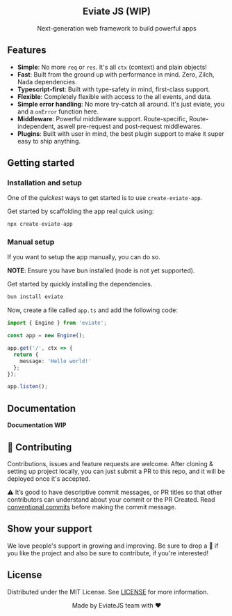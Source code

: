 <p align="center">
 <h2 align="center">Eviate JS (WIP)</h2>
 <p align="center">Next-generation web framework to build powerful apps</p>
</p>

## Features

- **Simple**: No more `req` or `res`. It's all `ctx` (context) and plain objects!
- **Fast**: Built from the ground up with performance in mind. Zero, Zilch, Nada dependencies.
- **Typescript-first**: Built with type-safety in mind, first-class support.
- **Flexible**: Completely flexible with access to the all events, and data.
- **Simple error handling**: No more try-catch all around. It's just eviate, you and a `onError` function here.
- **Middleware**: Powerful middleware support. Route-specific, Route-independent, aswell pre-request and post-request middlewares.
- **Plugins**: Built with user in mind, the best plugin support to make it super easy to ship anything.

## Getting started

### Installation and setup

One of the _quickest_ ways to get started is to use `create-eviate-app`.

Get started by scaffolding the app real quick using:

```ts
npx create-eviate-app
```

### Manual setup

If you want to setup the app manually, you can do so.

**NOTE**: Ensure you have bun installed (node is not yet supported).

Get started by quickly installing the dependencies.

```ts
bun install eviate
```

Now, create a file called `app.ts` and add the following code:

```ts
import { Engine } from 'eviate';

const app = new Engine();

app.get('/', ctx => {
  return {
    message: 'Hello world!'
  };
});

app.listen();
```

## Documentation

**Documentation WIP**

## 🤝 Contributing

Contributions, issues and feature requests are welcome. After cloning & setting up project locally, you can
just submit a PR to this repo, and it will be deployed once it's accepted.

⚠ It’s good to have descriptive commit messages, or PR titles so that other contributors can understand about your
commit or the PR Created. Read [conventional commits](https://www.conventionalcommits.org/en/v1.0.0-beta.3/) before
making the commit message.

## Show your support

We love people's support in growing and improving. Be sure to drop a 🌟 if you like the project and
also be sure to contribute, if you're interested!

## License

Distributed under the MIT License. See [LICENSE](LICENSE) for more information.

<div align="center">Made by EviateJS team with ❤</div>
